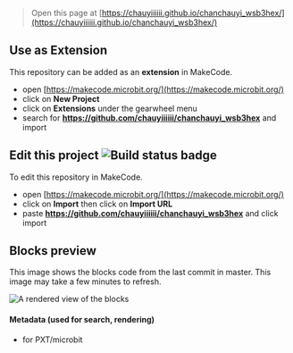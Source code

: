 
> Open this page at [https://chauyiiiiii.github.io/chanchauyi_wsb3hex/](https://chauyiiiiii.github.io/chanchauyi_wsb3hex/)

## Use as Extension

This repository can be added as an **extension** in MakeCode.

* open [https://makecode.microbit.org/](https://makecode.microbit.org/)
* click on **New Project**
* click on **Extensions** under the gearwheel menu
* search for **https://github.com/chauyiiiiii/chanchauyi_wsb3hex** and import

## Edit this project ![Build status badge](https://github.com/chauyiiiiii/chanchauyi_wsb3hex/workflows/MakeCode/badge.svg)

To edit this repository in MakeCode.

* open [https://makecode.microbit.org/](https://makecode.microbit.org/)
* click on **Import** then click on **Import URL**
* paste **https://github.com/chauyiiiiii/chanchauyi_wsb3hex** and click import

## Blocks preview

This image shows the blocks code from the last commit in master.
This image may take a few minutes to refresh.

![A rendered view of the blocks](https://github.com/chauyiiiiii/chanchauyi_wsb3hex/raw/master/.github/makecode/blocks.png)

#### Metadata (used for search, rendering)

* for PXT/microbit
<script src="https://makecode.com/gh-pages-embed.js"></script><script>makeCodeRender("{{ site.makecode.home_url }}", "{{ site.github.owner_name }}/{{ site.github.repository_name }}");</script>
